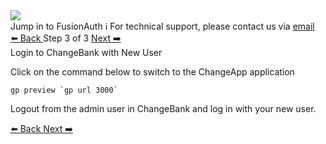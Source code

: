 <!-- TOP -->
<div class="top">
  <img class="scenario-academy-logo" src="https://cdn.prod.website-files.com/617b1b1f42c1da41aeae3413/6573599a9ea8c6ccef655afd_primary-logo.png" />
  <div class="scenario-title-section">
    <span class="scenario-title">Jump in to FusionAuth</span>
    <span class="scenario-subtitle">ℹ️ For technical support, please contact us via <a href="mailto:kirsten.hunter@fusionauth.io">email</a></span>
  </div>
</div>

<!-- NAVIGATION -->
<div id="navigation-top" class="navigation-top">
 <a href='command:katapod.loadPage?[{"step":"step2"}]'
   class="btn btn-dark navigation-top-left">⬅️ Back
 </a>
<span class="step-count"> Step 3 of 3 </span>
 <a href='command:katapod.loadPage?[{"step":"finish"}]' 
    class="btn btn-dark navigation-top-right">Next ➡️
  </a>
</div>

<!-- CONTENT -->

<div class="step-title">Login to ChangeBank with New User</div>

Click on the command below to switch to the ChangeApp application

```
gp preview `gp url 3000`
```

Logout from the admin user in ChangeBank and log in with your new user.

<!-- NAVIGATION -->
<div id="navigation-bottom" class="navigation-bottom">
 <a href='command:katapod.loadPage?[{"step":"step2"}]'
   class="btn btn-dark navigation-bottom-left">⬅️ Back
 </a>
 <a href='command:katapod.loadPage?[{"step":"finish"}]'
    class="btn btn-dark navigation-bottom-right">Next ➡️
  </a>
</div>
